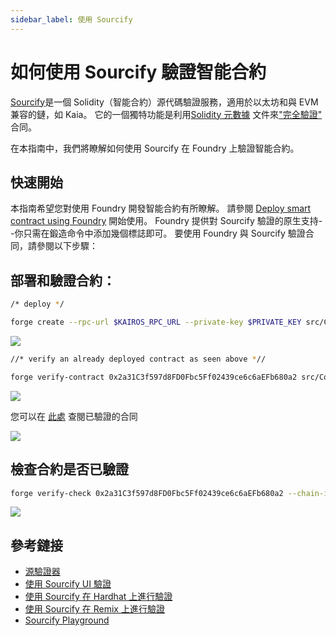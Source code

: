 ```yaml
---
sidebar_label: 使用 Sourcify
---
```


# 如何使用 Sourcify 驗證智能合約

[Sourcify](sourcify.dev)是一個 Solidity（智能合約）源代碼驗證服務，適用於以太坊和與 EVM 兼容的鏈，如 Kaia。 它的一個獨特功能是利用[Solidity 元數據](https://docs.sourcify.dev/docs/metadata/) 文件來["完全驗證"](https://docs.sourcify.dev/docs/full-vs-partial-match/) 合同。

在本指南中，我們將瞭解如何使用 Sourcify 在 Foundry 上驗證智能合約。

## 快速開始

本指南希望您對使用 Foundry 開發智能合約有所瞭解。 請參閱  [Deploy smart contract using Foundry](../deploy/foundry.md) 開始使用。 Foundry 提供對 Sourcify 驗證的原生支持--你只需在鍛造命令中添加幾個標誌即可。 要使用 Foundry 與 Sourcify 驗證合同，請參閱以下步驟：

## 部署和驗證合約：

```bash
/* deploy */

forge create --rpc-url $KAIROS_RPC_URL --private-key $PRIVATE_KEY src/Counter.sol:Counter --broadcast 
```

![](/img/build/smart-contracts/verify/sourcify-deploy.png)

```bash
//* verify an already deployed contract as seen above *//

forge verify-contract 0x2a31C3f597d8FD0Fbc5Ff02439ce6c6aEFb680a2 src/Counter.sol:Counter --chain-id 1001 --verifier sourcify  --verifier-url https://sourcify.dev/server/ 
```

![](/img/build/smart-contracts/verify/sourcify-verify.png)

您可以在 [此處](https://sourcify.dev/#/lookup/0x2a31C3f597d8FD0Fbc5Ff02439ce6c6aEFb680a2) 查閱已驗證的合同

![](/img/build/smart-contracts/verify/sourcify-lookup-verify.png)

## 檢查合約是否已驗證

```bash
forge verify-check 0x2a31C3f597d8FD0Fbc5Ff02439ce6c6aEFb680a2 --chain-id 1001 --verifier sourcify
```

![](/img/build/smart-contracts/verify/sourcify-verify.png)

## 參考鏈接

- [源驗證器](https://sourcify.dev/#/verifier)
- [使用 Sourcify UI 驗證](https://docs.sourcify.dev/docs/how-to-verify/#using-the-ui-legacy)
- [使用 Sourcify 在 Hardhat 上進行驗證](https://docs.sourcify.dev/docs/how-to-verify/#hardhat)
- [使用 Sourcify 在 Remix 上進行驗證](https://docs.sourcify.dev/docs/how-to-verify/#remix-plugin)
- [Sourcify Playground](https://playground.sourcify.dev/)




